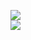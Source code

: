 [![](https://img.shields.io/badge/Made%20With-Github%20Spray-lightgrey.svg?style=for-the-badge&logo=github)](https://github.com/Annihil/github-spray#1567)  
[![](https://i.imgur.com/2DrTn0Z.gif)](https://github.com/Annihil/github-spray)